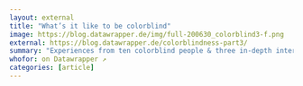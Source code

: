 ```yaml
---
layout: external
title: "What’s it like to be colorblind"
image: https://blog.datawrapper.de/img/full-200630_colorblind3-f.png
external: https://blog.datawrapper.de/colorblindness-part3/
summary: "Experiences from ten colorblind people & three in-depth interviews with two cartographers and one Datawrapper CEO."
whofor: on Datawrapper ↗
categories: [article]
---
```

